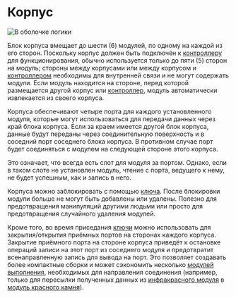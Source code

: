 # Корпус

![В оболочке логики](item:tis3d:casing)

Блок корпуса вмещает до шести (6) модулей, по одному на каждой из его сторон. Поскольку корпус должен быть подключён к [контроллеру](controller.md) для функционирования, обычно используется только до пяти (5) сторон на модуль; стороны между корпусами или между корпусом и [контроллером](controller.md) необходимы для внутренней связи и не могут содержать модули. Если модуль находится на стороне, перед которой размещается другой корпус или [контроллер](controller.md), модуль автоматически извлекается из своего корпуса.

Корпуса обеспечивают четыре порта для каждого установленного модуля, которые могут использоваться для передачи данных через край блока корпуса. Если за краем имеется другой блок корпуса, данные будут переданы через соединительную поверхность и в соседний порт соседнего блока корпуса. В противном случае порт будет соединяться с модулем на следующей стороне этого корпуса.

Это означает, что всегда есть слот для модуля за портом. Однако, если в таком слоте не установлен модуль, чтение с порта, ведущего к нему, не будет успешным, как и запись в него.

Корпуса можно заблокировать с помощью [ключа](../item/key.md). После блокировки модули больше не могут быть добавлены или удалены. Полезно для предотвращения манипуляций другими людьми или просто для предотвращения случайного удаления модулей.

Кроме того, во время приседания [ключи](../item/key.md) можно использовать для закрытия/открытия приёмных портов на сторонах каждого корпуса. Закрытие приёмного порта на стороне корпуса приведёт к остановке операций записи на этот порт из соседнего модуля и предотвратит всенаправленную запись для вывода на порт. Это позволяет создавать более компактные сборки и может сэкономить несколько [модулей выполнения](../item/execution_module.md), необходимых для направления соединения (например, только для пересылки полученных данных из [инфракрасного модуля](../item/infrared_module.md) в [модуль красного камня](../item/redstone_module.md)).